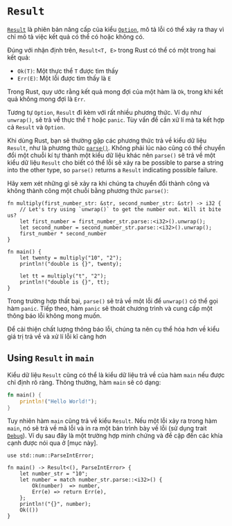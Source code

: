 # `Result`
[`Result`][result] là phiên bản nâng cấp của kiểu [`Option`][option], mô tả lỗi có thể xảy ra thay vì chỉ mô tả việc kết quả có thể có hoặc không có.

Đúng với nhận định trên, `Result<T, E>` trong Rust có thể có một trong hai kết quả:

* `Ok(T)`: Một thực thể `T` được tìm thấy
* `Err(E)`: Một lỗi được tìm thấy là `E`

Trong Rust, quy ước rằng kết quả mong đợi của một hàm là `Ok`, trong khi kết quả không mong đợi là `Err`.

Tương tự `Option`, `Result` đi kèm với rất nhiều phương thức. Ví dụ như `unwrap()`,
sẽ trả về thực thể `T` hoặc `panic`. Tùy vấn đề cần xử lí mà ta kết hợp cả `Result` và `Option`. 

Khi dùng Rust, bạn sẽ thường gặp các phương thức trả về kiểu dữ liệu `Result`, 
như là phương thức [`parse()`][parse]. Không phải lúc nào cũng có thể chuyển đổi
một chuỗi kí tự thành một kiểu dữ liệu khác nên `parse()` sẽ trả về một
kiểu dữ liệu `Result` cho biết có thể lỗi sẽ xảy ra
be possible to parse a string into the other type, so `parse()` returns a
`Result` indicating possible failure.

Hãy xem xét những gì sẽ xảy ra khi chúng ta chuyển đổi thành công và không thành công một chuỗi bằng phương thức `parse()`:

```rust,editable,ignore,mdbook-runnable
fn multiply(first_number_str: &str, second_number_str: &str) -> i32 {
    // Let's try using `unwrap()` to get the number out. Will it bite us?
    let first_number = first_number_str.parse::<i32>().unwrap();
    let second_number = second_number_str.parse::<i32>().unwrap();
    first_number * second_number
}

fn main() {
    let twenty = multiply("10", "2");
    println!("double is {}", twenty);

    let tt = multiply("t", "2");
    println!("double is {}", tt);
}
```

Trong trường hợp thất bại, `parse()` sẽ trả về một lỗi để `unwrap()`
có thể gọi hàm `panic`. Tiếp theo, hàm `panic` sẽ thoát chương trình và cung cấp
một thông báo lỗi không mong muốn.

Để cải thiện chất lượng thông báo lỗi, chúng ta nên cụ thể hóa hơn về kiểu giá trị trả về
và xử lí lỗi kĩ càng hơn

## Using `Result` in `main`

Kiểu dữ liệu `Result` cũng có thể là kiểu dữ liệu trả về của hàm `main`
nếu được chỉ định rõ ràng. Thông thường, hàm `main` sẽ có dạng:

```rust
fn main() {
    println!("Hello World!");
}
```
Tuy nhiên hàm `main` cũng trả về kiểu `Result`. Nếu một lỗi xảy ra trong hàm `main`,
nó sẽ trả về mã lỗi và in ra một bản trình bày về lỗi (sử dụng trait [`Debug`]).
Ví dụ sau đây là một trường hợp minh chứng và đề cập đến các khía cạnh được
nói qua ở [mục này].

```rust,editable
use std::num::ParseIntError;

fn main() -> Result<(), ParseIntError> {
    let number_str = "10";
    let number = match number_str.parse::<i32>() {
        Ok(number)  => number,
        Err(e) => return Err(e),
    };
    println!("{}", number);
    Ok(())
}
```


[option]: https://doc.rust-lang.org/std/option/enum.Option.html
[result]: https://doc.rust-lang.org/std/result/enum.Result.html
[parse]: https://doc.rust-lang.org/std/primitive.str.html#method.parse
[`Debug`]: https://doc.rust-lang.org/std/fmt/trait.Debug.html
[the following section]: result/early_returns.md
